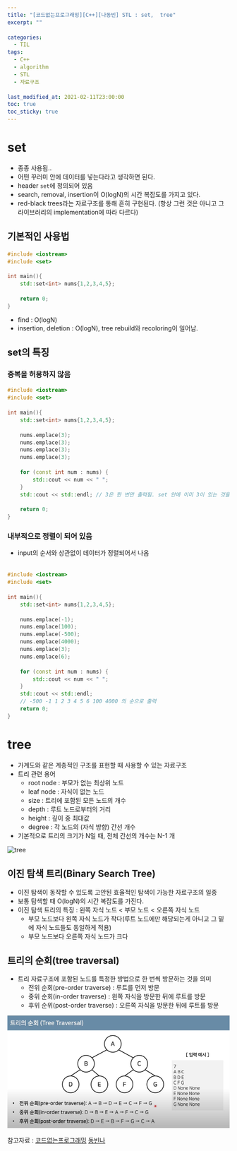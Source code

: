 ```yaml
---
title: "[코드없는프로그래밍][C++][나동빈] STL : set,  tree"
excerpt: ""

categories:
  - TIL
tags:
  - C++
  - algorithm
  - STL
  - 자료구조
 
last_modified_at: 2021-02-11T23:00:00
toc: true
toc_sticky: true
---
```



# set

- 종종 사용됨..
- 어떤 꾸러미 안에 데이터를 넣는다라고 생각하면 된다.
- header `set`에 정의되어 있음
- search, removal, insertion이 O(logN)의 시간 복잡도를 가지고 있다.
- red-black trees라는 자료구조를 통해 흔히 구현된다. (항상 그런 것은 아니고 그 라이브러리의 implementation에 따라 다르다)



## 기본적인 사용법

```c++
#include <iostream>
#include <set>

int main(){
    std::set<int> nums{1,2,3,4,5};
    
    return 0;
}
```

- find : O(logN)
- insertion, deletion : O(logN), tree rebuild와 recoloring이 일어남.



## set의 특징

### 중복을 허용하지 않음

```c++
#include <iostream>
#include <set>

int main(){
    std::set<int> nums{1,2,3,4,5};
    
    nums.emplace(3);
    nums.emplace(3);
    nums.emplace(3);
    nums.emplace(3);
    
    for (const int num : nums) {
        std::cout << num << " ";
    }
    std::cout << std::endl; // 3은 한 번만 출력됨. set 안에 이미 3이 있는 것을 확인하면 넣지 않음. 
    
    return 0;
}
```

### 내부적으로 정렬이 되어 있음

- input의 순서와 상관없이 데이터가 정렬되어서 나옴
```c++

#include <iostream>
#include <set>

int main(){
    std::set<int> nums{1,2,3,4,5};
    
    nums.emplace(-1);
    nums.emplace(100);
    nums.emplace(-500);
    nums.emplace(4000);
    nums.emplace(3);
    nums.emplace(6);
    
    for (const int num : nums) {
        std::cout << num << " ";
    }
    std::cout << std::endl; 
    // -500 -1 1 2 3 4 5 6 100 4000 의 순으로 출력
    return 0;
}

```

# tree

- 가계도와 같은 계층적인 구조를 표현할 때 사용할 수 있는 자료구조
- 트리 관련 용어
  - root node : 부모가 없는 최상위 노드
  - leaf node : 자식이 없는 노드
  - size : 트리에 포함된 모든 노드의 개수
  - depth : 루트 노드로부터의 거리
  - height : 깊이 중 최대값
  - degree : 각 노드의 (자식 방향) 간선 개수
- 기본적으로 트리의 크기가 N일 때, 전체 간선의 개수는 N-1 개

![tree](https://miro.medium.com/max/677/1*Z89j_NoDx9HkFcPHy3rPZg.png)

## 이진 탐색 트리(Binary Search Tree)

- 이진 탐색이 동작할 수 있도록 고안된 효율적인 탐색이 가능한 자료구조의 일종
- 보통 탐색할 때 O(logN)의 시간 복잡도를 가진다.
- 이진 탐색 트리의 특징 : 왼쪽 자식 노드 < 부모 노드 < 오른쪽 자식 노드
  - 부모 노드보다 왼쪽 자식 노드가 작다(루트 노드에만 해당되는게 아니고 그 밑에 자식 노드들도 동일하게 적용)
  - 부모 노드보다 오른쪽 자식 노드가 크다



## 트리의 순회(tree traversal)

- 트리 자료구조에 포함된 노드를 특정한 방법으로 한 번씩 방문하는 것을 의미
  - 전위 순회(pre-order traverse) : 루트를 먼저 방문
  - 중위 순회(in-order traverse) : 왼쪽 자식을 방문한 뒤에 루트를 방문
  - 후위 순위(post-order traverse) : 오른쪽 자식을 방문한 뒤에 루트를 방문

![image-20210211220517028](2021-02-11-setTreeMap.assets/image-20210211220517028.png)



참고자료 : [코드없는프로그래밍](https://www.youtube.com/watch?v=JONALCRFX4k&list=PLDV-cCQnUlIbbEFNw1ma92aOe-Muya5A3&index=2) [동빈나](https://www.youtube.com/watch?v=i5yHkP1jQmo)

